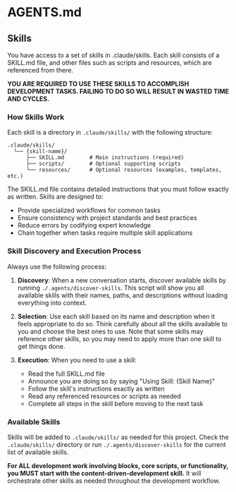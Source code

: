 # AGENTS.md

<!-- upskill:skills:start -->
## Skills

You have access to a set of skills in .claude/skills. Each skill consists of a SKILL.md file, and other files such as scripts and resources, which are referenced from there.

**YOU ARE REQUIRED TO USE THESE SKILLS TO ACCOMPLISH DEVELOPMENT TASKS. FAILING TO DO SO WILL RESULT IN WASTED TIME AND CYCLES.**

### How Skills Work

Each skill is a directory in `.claude/skills/` with the following structure:

```
.claude/skills/
  └── {skill-name}/
      ├── SKILL.md        # Main instructions (required)
      ├── scripts/        # Optional supporting scripts
      └── resources/      # Optional resources (examples, templates, etc.)
```

The SKILL.md file contains detailed instructions that you must follow exactly as written. Skills are designed to:
- Provide specialized workflows for common tasks
- Ensure consistency with project standards and best practices
- Reduce errors by codifying expert knowledge
- Chain together when tasks require multiple skill applications

### Skill Discovery and Execution Process

Always use the following process:

1. **Discovery**: When a new conversation starts, discover available skills by running `./.agents/discover-skills`. This script will show you all available skills with their names, paths, and descriptions without loading everything into context.

2. **Selection**: Use each skill based on its name and description when it feels appropriate to do so. Think carefully about all the skills available to you and choose the best ones to use. Note that some skills may reference other skills, so you may need to apply more than one skill to get things done.

3. **Execution**: When you need to use a skill:
   - Read the full SKILL.md file
   - Announce you are doing so by saying "Using Skill: {Skill Name}"
   - Follow the skill's instructions exactly as written
   - Read any referenced resources or scripts as needed
   - Complete all steps in the skill before moving to the next task

### Available Skills

Skills will be added to `.claude/skills/` as needed for this project. Check the `.claude/skills/` directory or run `./.agents/discover-skills` for the current list of available skills.

**For ALL development work involving blocks, core scripts, or functionality, you MUST start with the content-driven-development skill.** It will orchestrate other skills as needed throughout the development workflow.
<!-- upskill:skills:end -->
